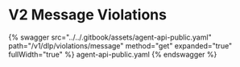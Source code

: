# V2 Message Violations

{% swagger src="../../.gitbook/assets/agent-api-public.yaml" path="/v1/dlp/violations/message" method="get" expanded="true" fullWidth="true" %} agent-api-public.yaml {% endswagger %}